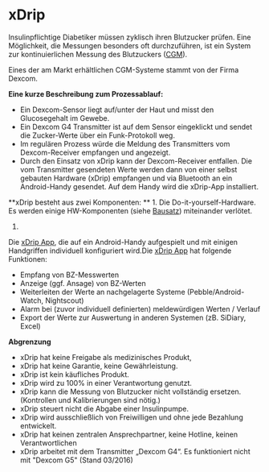 # xDrip

Insulinpflichtige Diabetiker müssen zyklisch ihren Blutzucker prüfen. Eine Möglichkeit, die Messungen besonders oft durchzuführen, ist ein System zur kontinuierlichen Messung des Blutzuckers ([CGM](../GLOSSARY.html#cgm)).

Eines der am Markt erhältlichen CGM-Systeme stammt von der Firma Dexcom.


**Eine kurze Beschreibung zum Prozessablauf:**


* Ein Dexcom-Sensor liegt auf/unter der Haut und misst den Glucosegehalt im Gewebe.
* Ein Dexcom G4 Transmitter ist auf dem Sensor eingeklickt und sendet die Zucker-Werte über ein Funk-Protokoll weg. 
* Im regulären Prozess würde die Meldung des Transmitters vom Dexcom-Receiver empfangen und angezeigt. 
* Durch den Einsatz von xDrip kann der Dexcom-Receiver entfallen. Die vom Transmitter gesendeten Werte werden dann von einer selbst gebauten Hardware (xDrip) empfangen und via Bluetooth an ein Android-Handy gesendet.  Auf dem Handy wird die xDrip-App installiert.

**xDrip besteht aus zwei Komponenten: **
1. 
Die Do-it-yourself-Hardware. Es werden einige HW-Komponenten (siehe [Bausatz](../bausatz.md)) miteinander verlötet.

1. 
Die [xDrip App](../xdrip_app.md), die auf ein Android-Handy aufgespielt und mit einigen Handgriffen individuell konfiguriert wird.Die [xDrip App](../xdrip_app.md) hat folgende Funktionen:   
 
 * Empfang von BZ-Messwerten
 *	Anzeige (ggf. Ansage) von BZ-Werten 
 *	Weiterleiten der Werte an nachgelagerte Systeme (Pebble/Android-Watch, Nightscout)
 *	Alarm bei (zuvor individuell definierten) meldewürdigen Werten / Verlauf
 *	Export der Werte zur Auswertung in anderen Systemen (zB. SiDiary, Excel)



**Abgrenzung**

* xDrip hat keine Freigabe als medizinisches Produkt,
* xDrip hat keine Garantie, keine Gewährleistung.
* xDrip ist kein käufliches Produkt.
* xDrip wird zu 100% in einer Verantwortung genutzt.
* xDrip kann die Messung von Blutzucker nicht vollständig ersetzen. (Kontrollen und Kalibrierungen sind nötig.)
* xDrip steuert nicht die Abgabe einer Insulinpumpe.
* xDrip wird ausschließlich von Freiwilligen und ohne jede Bezahlung entwickelt.
* xDrip hat keinen zentralen Ansprechpartner, keine Hotline, keinen Verantwortlichen
* xDrip arbeitet mit dem Transmitter „Dexcom G4“. Es funktioniert nicht mit "Dexcom G5" (Stand 03/2016)
